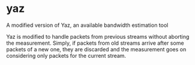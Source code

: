 # yaz
A modified version of Yaz, an available bandwidth estimation tool

Yaz is modified to handle packets from previous streams without aborting the measurement. 
Simply, if packets from old streams arrive after some packets of a new one, they are discarded and the measurement goes on considering only packets for the current stream.
